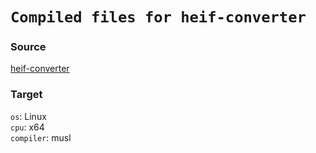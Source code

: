 # `Compiled files for heif-converter`

### Source
[heif-converter](https://www.npmjs.com/package/@myunisoft/heif-converter)

### Target

`os`: Linux  
`cpu`: x64  
`compiler`: musl  